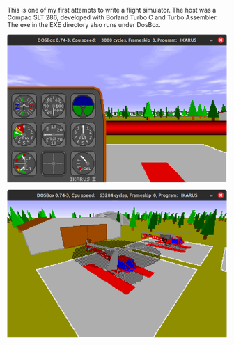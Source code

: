 This is one of my first attempts to write a flight simulator. The host was a Compaq SLT 286, developed with Borland Turbo C and Turbo Assembler. The exe in the EXE directory also runs under DosBox.

![Image](Ikarus1.png)

![Image](Ikarus3.png)

